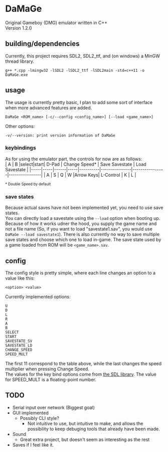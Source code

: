 # DaMaGe
Original Gameboy (DMG) emulator written in C++  
Version 1.2.0

## building/dependencies
Currently, this project requires SDL2, SDL2_ttf, and (on windows) a MinGW thread library.  
```
g++ *.cpp -lmingw32 -lSDL2 -lSDL2_ttf -lSDL2main -std=c++11 -o DaMaGe.exe
```

## usage
The usage is currently pretty basic, I plan to add some sort of interface when more advanced features are added.  
```
DaMaGe <ROM_name> [-c/--config <config_name>] [--load <game_name>]
```
Other options:  
```
-v/--version: print version information of DaMaGe
```

### keybindings
As for using the emulator part, the controls for now are as follows:  
|  A  |  B  |select|start|   D-Pad  | Change Speed* | Save Savestate | Load Savestate |
|-----|-----|------|-----|----------|---------------|----------------|----------------| 
|  A  |  S  |  Q   |  W  |Arrow Keys|  L-Control    |   K            |     L          |

<sup>* Double Speed by default</sup>

### save states
Because actual saves have not been implemented yet, you need to use save states.  
You can directly load a savestate using the `--load` option when booting up. Because of how it works udner the hood, you supply the game name and not a file name (So, if you want to load "savestate1.sav", you would use `DaMaGe --load savestate1`). There is also currently no way to save multiple save states and choose which one to load in-game. The save state used by a game loaded from ROM will be `<game_name>.sav`.  

## config
The config style is pretty simple, where each line changes an option to a value like this:  
```
<option> <value>
```
Currently implemented options:  
```
U
D
L
R
A
B
SELECT
START
SAVESTATE_SV
SAVESTATE_LD
CHANGE_SPEED
SPEED_MULT
```
The first 11 correspond to the table above, while the last changes the speed multiplier when pressing Change Speed.  
The values for the key bind options come from [the SDL library](https://wiki.libsdl.org/SDL_Scancode). The value for SPEED_MULT is a floating-point number.
## TODO
 - Serial input over network (Biggest goal)
 - GUI implemented
    - Possibly CLI style?
        - Not intuitive to use, but intuitive to make, and allows the possibility to keep debuging tools that already have been made.
 - Sound
    - Great extra project, but doesn't seem as interesting as the rest
 - Saves if I feel like it.
